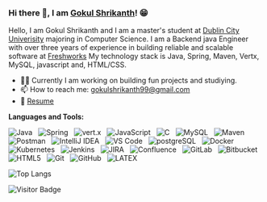 ### Hi there 👋, I am [Gokul Shrikanth](https://gokulshrikanth.vercel.app/)! 😁
<!--
**rusty-sj/rusty-sj** is a ✨ _special_ ✨ repository because its `README.md` (this file) appears on your GitHub profile.
Here are some ideas to get you started:

- 🔭 I’m currently working on ...
- 🌱 I’m currently learning ...
- 👯 I’m looking to collaborate on ...
- 🤔 I’m looking for help with ...
- 💬 Ask me about ...
- 📫 How to reach me: ...
- 😄 Pronouns: ...
- ⚡ Fun fact: ...
- 🤔 I’m looking for help with Statistics
- 👯 I’m looking to collaborate on ...
-->

Hello, I am Gokul Shrikanth and I am a master's student at [Dublin City Univerisity](https://www.dcu.ie/) majoring in Computer Science. I am a Backend java Engineer with over three years of experience in building reliable and scalable software at [Freshworks](https://freshworks.com) My technology stack is Java, Spring, Maven, Vertx, MySQL, javascript and, HTML/CSS.

- 🙇🏻 Currently I am working on building fun projects and studiying.
- 📫 How to reach me: gokulshrikanth99@gmail.com
- 📝 [Resume](https://gokulshrikanth.vercel.app)

**Languages and Tools:**

![Java](https://img.shields.io/badge/-Java-black?logo=java&style=social)&nbsp;&nbsp;
![Spring](https://img.shields.io/badge/-Spring%20Framework-black?logo=spring&style=social)&nbsp;&nbsp;
![vert.x](https://img.shields.io/badge/-Vert.x-black?logo=vert.x&style=social)&nbsp;&nbsp;
![JavaScript](https://img.shields.io/badge/-JavaScript-black?logo=javascript&style=social)&nbsp;&nbsp;
![C](https://img.shields.io/badge/-C-black?logo=c&style=social)&nbsp;&nbsp;
![MySQL](https://img.shields.io/badge/-MySQL-black?logo=mysql&style=social)&nbsp;&nbsp;
![Maven](https://img.shields.io/badge/-Maven-black?logo=apache-maven&style=social)&nbsp;&nbsp;
![Postman](https://img.shields.io/badge/-Postman-black?logo=postman&style=social)&nbsp;&nbsp;
![IntelliJ IDEA](https://img.shields.io/badge/-IntelliJ%20IDEA-black?logo=intellij-idea&style=social)&nbsp;&nbsp;
![VS Code](https://img.shields.io/badge/-VS%20Code-black?logo=visual-studio-code&style=social)&nbsp;&nbsp;
![postgreSQL](https://img.shields.io/badge/-postgreSQL-black?logo=postgresql&style=social)&nbsp;&nbsp;
![Docker](https://img.shields.io/badge/-Docker-black?logo=docker&style=social)&nbsp;&nbsp;
![Kubernetes](https://img.shields.io/badge/-Kubernetes-black?logo=kubernetes&style=social)&nbsp;&nbsp;
![Jenkins](https://img.shields.io/badge/-Jenkins-black?logo=jenkins&style=social)&nbsp;&nbsp;
![JIRA](https://img.shields.io/badge/-JIRA-black?logo=jira&style=social)&nbsp;&nbsp;
![Confluence](https://img.shields.io/badge/-Confluence-black?logo=confluence&style=social)&nbsp;&nbsp;
![GitLab](https://img.shields.io/badge/-GitLab-black?logo=gitlab&style=social)&nbsp;&nbsp;
![Bitbucket](https://img.shields.io/badge/-Bitbucket-black?logo=bitbucket&style=social)&nbsp;&nbsp;
![HTML5](https://img.shields.io/badge/-HTML5-black?logo=html5&style=social)&nbsp;&nbsp;
![Git](https://img.shields.io/badge/-Git-black?logo=git&style=social)&nbsp;&nbsp;
![GitHub](https://img.shields.io/badge/-GitHub-black?logo=github&style=social)&nbsp;&nbsp;
![LATEX](https://img.shields.io/badge/-LATEX-black?logo=latex&style=social)&nbsp;&nbsp;

<!-- ![Gokul's Github Stats](https://github-readme-stats.vercel.app/api?username=GokulShrikanth&count_private=true&show_icons=true&include_all_commits=true) -->
![Top Langs](https://github-readme-stats.vercel.app/api/top-langs/?username=GokulShrikanth&hide=TeX&layout=compact)

![Visitor Badge](https://visitor-badge.laobi.icu/badge?page_id=GokulShriaknth.GokulShrikanth)
